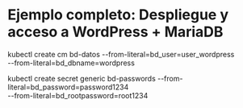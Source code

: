 # Ejemplo completo: Despliegue y acceso a WordPress + MariaDB

kubectl create cm bd-datos --from-literal=bd_user=user_wordpress \
                           --from-literal=bd_dbname=wordpress
                           


kubectl create secret generic bd-passwords --from-literal=bd_password=password1234 \
                                           --from-literal=bd_rootpassword=root1234


